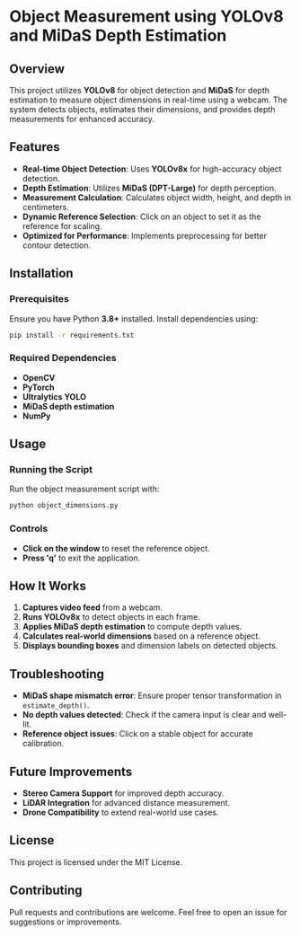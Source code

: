 # Object Measurement using YOLOv8 and MiDaS Depth Estimation

## Overview
This project utilizes **YOLOv8** for object detection and **MiDaS** for depth estimation to measure object dimensions in real-time using a webcam. The system detects objects, estimates their dimensions, and provides depth measurements for enhanced accuracy.

## Features
- **Real-time Object Detection**: Uses **YOLOv8x** for high-accuracy object detection.
- **Depth Estimation**: Utilizes **MiDaS (DPT-Large)** for depth perception.
- **Measurement Calculation**: Calculates object width, height, and depth in centimeters.
- **Dynamic Reference Selection**: Click on an object to set it as the reference for scaling.
- **Optimized for Performance**: Implements preprocessing for better contour detection.

## Installation
### Prerequisites
Ensure you have Python **3.8+** installed. Install dependencies using:

```sh
pip install -r requirements.txt
```

### Required Dependencies
- **OpenCV**
- **PyTorch**
- **Ultralytics YOLO**
- **MiDaS depth estimation**
- **NumPy**

## Usage
### Running the Script
Run the object measurement script with:

```sh
python object_dimensions.py
```

### Controls
- **Click on the window** to reset the reference object.
- **Press 'q'** to exit the application.

## How It Works
1. **Captures video feed** from a webcam.
2. **Runs YOLOv8x** to detect objects in each frame.
3. **Applies MiDaS depth estimation** to compute depth values.
4. **Calculates real-world dimensions** based on a reference object.
5. **Displays bounding boxes** and dimension labels on detected objects.

## Troubleshooting
- **MiDaS shape mismatch error**: Ensure proper tensor transformation in `estimate_depth()`.
- **No depth values detected**: Check if the camera input is clear and well-lit.
- **Reference object issues**: Click on a stable object for accurate calibration.

## Future Improvements
- **Stereo Camera Support** for improved depth accuracy.
- **LiDAR Integration** for advanced distance measurement.
- **Drone Compatibility** to extend real-world use cases.

## License
This project is licensed under the MIT License.

## Contributing
Pull requests and contributions are welcome. Feel free to open an issue for suggestions or improvements.
